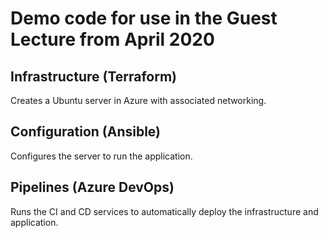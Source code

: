 # Demo code for use in the Guest Lecture from April 2020

## Infrastructure (Terraform)
Creates a Ubuntu server in Azure with associated networking.

## Configuration (Ansible)
Configures the server to run the application.

## Pipelines (Azure DevOps)
Runs the CI and CD services to automatically deploy the infrastructure and application.
